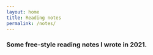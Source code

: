 ```yaml
---
layout: home
title: Reading notes
permalink: /notes/
---
```


### Some free-style reading notes I wrote in 2021.